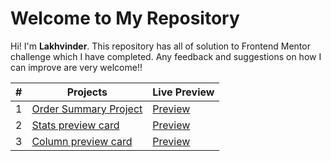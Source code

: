 # Welcome to My Repository

Hi! I'm   **Lakhvinder**. This repository has all of solution to Frontend Mentor challenge which I have completed. Any feedback and suggestions on how I can improve are very welcome!!



|#| Projects  |Live Preview |
|--|--|-- |
|  1|[Order Summary Project](https://github.com/Ls6375/Frontend-Projects_Frontend-Mentor/tree/main/Order%20Summary%20Project)  | [Preview](https://ls6375.github.io/Frontend-Projects_Frontend-Mentor/Order%20Summary%20Project/)|
|  2|[Stats preview card](https://www.frontendmentor.io/solutions/stats-preview-card-GgyTITMIL)  | [Preview](https://ls6375.github.io/Frontend-Projects_Frontend-Mentor/stats-preview-card-component-main/)|
|  3|[Column preview card](https://www.frontendmentor.io/solutions/stats-preview-card-GgyTITMIL)  | [Preview](https://ls6375.github.io/Frontend-Projects_Frontend-Mentor/3.%203-column-preview-card-component-main)|